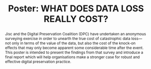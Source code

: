---
abstract: Jisc and the Digital Preservation Coalition (DPC) have undertaken an anonymous
  surveying exercise in order to unearth the true cost of catastrophic data loss—not
  only in terms of the value of the data, but also the cost of the knock-on effects
  that may only become apparent some considerable time after the event. This poster
  is intended to present the findings from that survey and introduce a final report
  which will help organisations make a stronger case for robust and effective digital
  preservation practice.
creators:
- Paul Stokes
date: null
document_url: https://az659834.vo.msecnd.net/eventsairwesteuprod/production-inconference-public/b1fe8e2172b14e62b5dc817c3ba84fd5
grand_parent: iPRES
institutions:
- Jisc
keywords:
- sustainability
- cost
- value
- risk
- loss
landing_page_url: null
language: eng
layout: publication
license: CC-BY 4.0 International
notes_url: null
parent: iPRES 2022
publication_type: poster
size: null
slides_url: null
source_name: iPRES
stream_url: null
title: 'Poster: WHAT DOES DATA LOSS REALLY COST? '
year: 2022
---